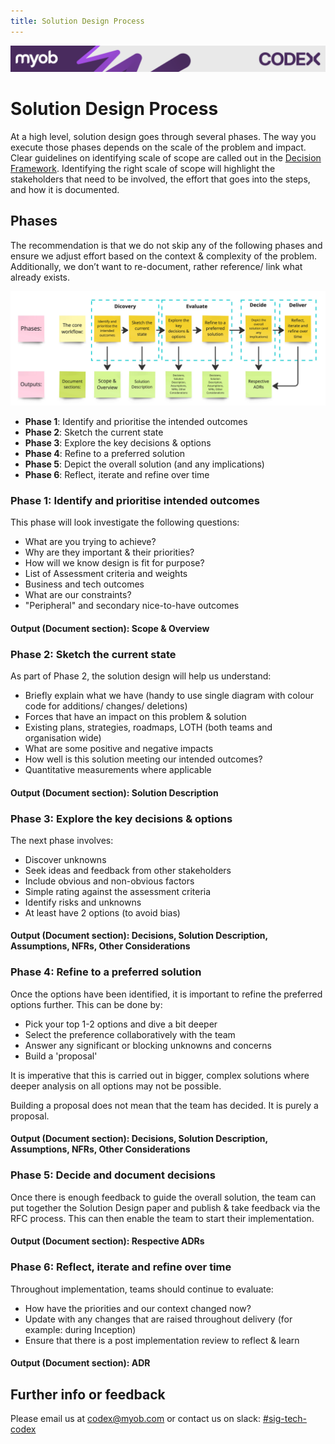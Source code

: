 ```yaml
---
title: Solution Design Process
---
```

<!-- confluence-page-id: 9346258106 -->

![](../../assets/BANNER.png)

# Solution Design Process

 At a high level, solution design goes through several phases. The way you execute those phases depends on the scale of the problem and impact. Clear guidelines on identifying scale of scope are called out in the [Decision Framework](../decision-framework.md). Identifying the right scale of scope will highlight the stakeholders that need to be involved, the effort that goes into the steps, and how it is documented.

## Phases

The recommendation is that we do not skip any of the following phases and ensure we adjust effort based on the context & complexity of the problem. Additionally, we don’t want to re-document, rather reference/ link what already exists.

![](../../assets/process-and-governance/solution-design-process.jpg)

- **Phase 1**: Identify and prioritise the intended outcomes
- **Phase 2**: Sketch the current state
- **Phase 3**: Explore the key decisions & options
- **Phase 4**: Refine to a preferred solution
- **Phase 5**: Depict the overall solution (and any implications)
- **Phase 6**: Reflect, iterate and refine over time

### Phase 1: Identify and prioritise intended outcomes

This phase will look investigate the following questions:

- What are you trying to achieve?
- Why are they important & their priorities?
- How will we know design is fit for purpose?
- List of Assessment criteria and weights
- Business and tech outcomes
- What are our constraints?
- "Peripheral" and secondary nice-to-have outcomes

#### Output (Document section): Scope & Overview

### Phase 2: Sketch the current state

As part of Phase 2, the solution design will help us understand:

- Briefly explain what we have (handy to use single diagram with colour code for additions/ changes/ deletions)
- Forces that have an impact on this problem & solution
- Existing plans, strategies, roadmaps, LOTH (both teams and organisation wide)
- What are some positive and negative impacts
- How well is this solution meeting our intended outcomes?
- Quantitative measurements where applicable

#### Output (Document section): Solution Description

### Phase 3: Explore the key decisions & options

The next phase involves:

- Discover unknowns
- Seek ideas and feedback from other stakeholders
- Include obvious and non-obvious factors
- Simple rating against the assessment criteria
- Identify risks and unknowns
- At least have 2 options (to avoid bias)

#### Output (Document section): Decisions, Solution Description, Assumptions, NFRs, Other Considerations

### Phase 4: Refine to a preferred solution

Once the options have been identified, it is important to refine the preferred options further. This can be done by:

- Pick your top 1-2 options and dive a bit deeper
- Select the preference collaboratively with the team
- Answer any significant or blocking unknowns and concerns
- Build a 'proposal'

It is imperative that this is carried out in bigger, complex solutions where deeper analysis on all options may not be possible.

Building a proposal does not mean that the team has decided. It is purely a proposal.

#### Output (Document section): Decisions, Solution Description, Assumptions, NFRs, Other Considerations

### Phase 5: Decide and document decisions

Once there is enough feedback to guide the overall solution, the team can put together the Solution Design paper and publish & take feedback via the RFC process. This can then enable the team to start their implementation.

#### Output (Document section): Respective ADRs

### Phase 6: Reflect, iterate and refine over time

Throughout implementation, teams should continue to evaluate:

- How have the priorities and our context changed now?
- Update with any changes that are raised throughout delivery (for example: during Inception)
- Ensure that there is a post implementation review to reflect & learn

#### Output (Document section): ADR

## Further info or feedback

Please email us at <codex@myob.com> or contact us on slack: [#sig-tech-codex](https://myob.slack.com/archives/C02N8ADPGUX)
